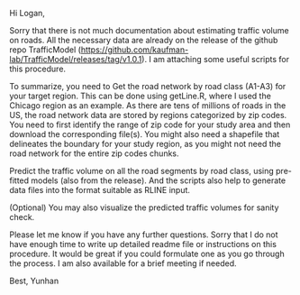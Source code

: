 Hi Logan,
 
Sorry that there is not much documentation about estimating traffic volume on roads. All the necessary data are already on the release of the github repo TrafficModel (https://github.com/kaufman-lab/TrafficModel/releases/tag/v1.0.1). I am attaching some useful scripts for this procedure. 
 
To summarize, you need to 
Get the road network by road class (A1-A3) for your target region. This can be done using getLine.R, where I used the Chicago region as an example. As there are tens of millions of roads in the US, the road network data are stored by regions categorized by zip codes. You need to first identify the range of zip code for your study area and then download the corresponding file(s). You might also need a shapefile that delineates the boundary for your study region, as you might not need the road network for the entire zip codes chunks. 
 

Predict the traffic volume on all the road segments by road class, using pre-fitted models (also from the release). And the scripts also help to generate data files into the format suitable as RLINE input.
 
(Optional) You may also visualize the predicted traffic volumes for sanity check.
 
Please let me know if you have any further questions. Sorry that I do not have enough time to write up detailed readme file or instructions on this procedure. It would be great if you could formulate one as you go through the process. I am also available for a brief meeting if needed.
 
Best,
Yunhan
